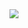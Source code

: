 <picture>
  <source
    srcset="https://github-readme-stats-five-lilac-15.vercel.app?username=TresSims&show_icons=true&theme=dark"
    media="(prefers-color-scheme: dark)"
  />
  <source
    srcset="github-readme-stats-five-lilac-15.vercel.app?username=TresSims&show_icons=true"
    media="(prefers-color-scheme: light), (prefers-color-scheme: no-preference)"
  />
  <img src="github-readme-stats-five-lilac-15.vercel.app/api?username=TresSims&show_icons=true" />
</picture>
